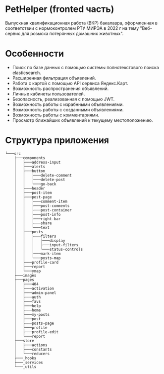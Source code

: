# PetHelper (fronted часть)
Выпускная квалификационная работа (ВКР) бакалавра, оформленная в соответствии с нормоконтролем РТУ МИРЭА в 2022 г на тему "Веб-сервис для розыска потерянных домашних животных".

# Особенности
- Поиск по базе данных с помощью системы полнотекстового поиска elasticsearch.
- Расширенная фильтрация объявлений.
- Работа с картой с помощью API сервиса Яндекс.Карт.
- Возможность распространения объявлений.
- Личные кабинеты пользователей.
- Безопасность, реализованная с помощью JWT.
- Возможность работы с израбнными объявлениями.
- Возможность работы с созданными объявлениями.
- Возможность работы с комментариями.
- Просмотр ближайших объявлений к текущему местоположению.

# Структура приложения
```
└───src
    ├───components
    │   ├───address-input
    │   ├───alerts
    │   ├───button
    │   │   ├───delete-comment
    │   │   ├───delete-post
    │   │   └───go-back
    │   ├───header
    │   ├───post-item
    │   ├───post-page
    │   │   ├───comment-item
    │   │   ├───post-comments
    │   │   ├───post-container
    │   │   ├───post-info
    │   │   ├───right-bar
    │   │   ├───share
    │   │   └───text
    │   ├───posts
    │   │   ├───filters
    │   │   │   ├───display
    │   │   │   ├───input-filters
    │   │   │   └───status-controls
    │   │   ├───mark-item
    │   │   └───posts-map
    │   ├───profile-card
    │   ├───report
    │   └───ymap
    ├───images
    ├───pages
    │   ├───404
    │   ├───activation
    │   ├───admin-panel
    │   ├───auth
    │   ├───favs
    │   ├───help
    │   ├───home
    │   ├───my-posts
    │   ├───post
    │   ├───posts-page
    │   ├───profile
    │   ├───profile-edit
    │   └───report
    ├───store
    │   ├───actions
    │   ├───constants
    │   └───reducers
    ├───_hooks
    ├───_services
    └───_utils
```
